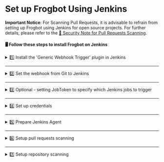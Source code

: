 # Set up Frogbot Using Jenkins

**Important Notice**: For Scanning Pull Requests, it is advisable to refrain from setting up Frogbot using Jenkins for open source projects. For further details, please refer to the [👮 Security Note for Pull Requests Scanning](./scan-pull-requests.md#security-note-for-pull-requests-scanning).

#### 🖥️ Follow these steps to install Frogbot on Jenkins

<details>

<summary>1️⃣ Install the 'Generic Webhook Trigger' plugin in Jenkins</summary>

* From your Jenkins dashboard navigate to **Manage Jenkins** | **Manage Plugins** and then select the **Available** tab. 

* Use the search bar to find the **Generic Webhook Trigger** plugin and install it. [Read more about the plugin](https://plugins.jenkins.io/generic-webhook-trigger/).

</details>

***

<details>

<summary>2️⃣ Set the webhook from Git to Jenkins</summary>

**Bitbucket Server**

* Go to repository settings, select Webhooks, and create a new webhook.

  ![](../.gitbook/assets/bitbucket-webhook-setup.png)

* Set the webhook URL using the following pattern - `https://[your-jenkins-domain]/generic-webhook-trigger/invoke`

  ![](../.gitbook/assets/bitbucketserver-create-webhook.png)

**GitHub**

* Go to repository settings and create a new webhook:

  ![](../.gitbook/assets/github-new-webhook.png)

* Set the webhook URL using the following pattern - `https://[your-jenkins-domain]/generic-webhook-trigger/invoke`

  ![](../.gitbook/assets/github-webhook-setup.png)

**Azure Repos**

* The webhook URL pattern is `https://[your-jenkins-domain]/generic-webhook-trigger/invoke`
* Use [this](https://learn.microsoft.com/en-us/azure/devops/service-hooks/services/jenkins?view=azure-devops) article to setup the webhook.

**GitLab**

* Go to your **Project Settings** and select **Webhooks**.
* Set the webhook URL using the following pattern - `https://[your-jenkins-domain]/generic-webhook-trigger/invoke`
* Enable the **Merge request events** option.

  ![](../.gitbook/assets/gitlab-webhook.png)

</details>

***

<details>

<summary>3️⃣ Optional - setting JobToken to specify which Jenkins jobs to trigger</summary>

* In certain scenarios, the 'Generic Webhook Trigger' plugin might already be activated in other Jenkins jobs, and you may wish to prevent those jobs from being triggered by the Git Webhook you've configured for Frogbot. This can be accomplished by generating a dedicated API token for Frogbot within your Git Provider and then incorporating this token into the Webhook URL. The Webhook URL will then adhere to the following format - `https://[your-jenkins-domain]/generic-webhook-trigger/invoke?token=[your token]`. For further information on triggering only specific jobs in Jenkins, please refer to the [official documentation](https://plugins.jenkins.io/generic-webhook-trigger/#plugin-content-trigger-only-specific-job).

</details>

***

<details>

<summary>4️⃣ Set up credentials</summary>

* Configure the Git and JFrog connection parameters by utilizing the [Jenkins credentials](https://www.jenkins.io/doc/book/using/using-credentials/) feature, specifying them as **Secret Text**:

- **JF_URL**: This should be your JFrog Platform URL (e.g., "https://acme.jfrog.io").
- **JF_ACCESS_TOKEN** or **JF_USER** & **JF_PASSWORD**: Provide your JFrog Platform credentials.
- **JF_GIT_TOKEN**: A Git access token with both read and write permissions.

</details>

***

<details>

<summary>5️⃣ Prepare Jenkins Agent</summary>

* Ensure that the Jenkins agent has the necessary package managers installed. For example, if the project utilizes npm, it is crucial to have the npm client installed on the agent.

</details>

***

<details>

<summary>6️⃣ Setup pull requests scanning</summary>

* Create a new Pipeline Job in Jenkins.

  ![](../.gitbook/assets/new-jenkins-pipelines-job.png)

* Enable the ‘Generic Webhook Trigger’ in the job

  ![](../.gitbook/assets/jenkins-build-trigger.png)

* Use the following template to create the pipeline script for the job

  ```yml
  pipeline {

      agent any // Use your agent here with installed package manager (npm,go,python etc..)

      triggers {
          GenericTrigger(
                  genericVariables: [
                          // GitHub
                          //[key: 'JF_GIT_REPO', value: '$.repository.name'],
                          //[key: 'JF_GIT_PULL_REQUEST_ID', value: '$.number'],
                          //[key: 'JF_GIT_OWNER', value: '$.pull_request.user.login'],
                          //[key: 'TRIGGER_KEY', value: '$.action'],

                          // Bitbucket Server
                          //[key: 'JF_GIT_REPO', value: '$.pullRequest.fromRef.repository.slug'],
                          //[key: 'JF_GIT_PULL_REQUEST_ID', value: '$.pullRequest.id'],
                          //[key: 'JF_GIT_OWNER', value: '$.pullRequest.fromRef.repository.project.key'],
                          //[key: 'TRIGGER_KEY', value: '$.eventKey'],

                          // GitLab
                          //[key: 'JF_GIT_REPO', value: '$.project.name'],
                          //[key: 'JF_GIT_PULL_REQUEST_ID', value: '$.pullRequestId'],
                          //[key: 'JF_GIT_OWNER', value: '$.user.username'],
                          //[key: 'TRIGGER_KEY', value: '$.event_type'],

                          // Azure Repos
                          //[key: 'JF_GIT_REPO', value: '$.resource.repository.name'],
                          //[key: 'JF_GIT_PULL_REQUEST_ID', value: '$.object_attributes.iid'],
                          //[key: 'JF_GIT_OWNER', value: '$.resource.repository.project.name'],
                          //[key: 'TRIGGER_KEY', value: '$.eventType'],
                  ],
                  causeString: 'Pull Request Trigger',
                  printContributedVariables: false,
                  // Use the token parameter to have different tokens for different jobs.
                  // Using only the token means only jobs with that exact token will be visible for that request
                  // This token will be sent as a query param from the webhook
                  // Example: https://jenkinsUrl/generic-webhook-trigger/invoke?token=MyJobToken
                  token: 'MyJobToken'
          )
      }

      environment {
          // [Mandatory]
          // Name of the git provider, one of the following: [bitbucketServer,github,gitlab,azureRepos]
          JF_GIT_PROVIDER = "CHOOSE_ONE_OF_THE_FOLLOWING"
          // [Mandatory]
          // JFrog platform URL (This functionality requires version 3.29.0 or above of Xray)
          JF_URL = credentials("JF_URL")

          // [Mandatory if JF_USER and JF_PASSWORD are not provided]
          // JFrog access token with 'read' permissions for Xray
          JF_ACCESS_TOKEN = credentials("JF_ACCESS_TOKEN")

          // [Mandatory]
          // GitHub enterprise server access token with the following permissions:
          // Read and Write access to code, pull requests, security events, and workflows
          JF_GIT_TOKEN = credentials("JF_GIT_TOKEN")

          // [Mandatory for on-premise]
          // API endpoint to VCS provider REST API
          // JF_GIT_API_ENDPOINT= ""

          // [Optional]
          // If the machine that runs Frogbot has no access to the internet, set the name of a remote repository
          // in Artifactory, which proxies https://releases.jfrog.io
          // The 'frogbot' executable and other tools it needs will be downloaded through this repository.
          // JF_RELEASES_REPO= ""

          // [Optional]
          // Configure the SMTP server to enable Frogbot to send emails with detected secrets in pull request scans.
          // SMTP server URL including should the relevant port: (Example: smtp.server.com:8080)
          // JF_SMTP_SERVER= ""

          // [Mandatory if JF_SMTP_SERVER is set]
          // The username required for authenticating with the SMTP server.
          // JF_SMTP_USER= ""

          // [Mandatory if JF_SMTP_SERVER is set]
          // The password associated with the username required for authentication with the SMTP server.
          // JF_SMTP_PASSWORD= ""

          // [Optional]
          // Avoid adding extra info to pull request comments. that isn't related to the scan findings.
          // JF_AVOID_EXTRA_MESSAGES= "TRUE"

          ///////////////////////////////////////////////////////////////////////////
          //   If your project uses a 'frogbot-config.yml' file, you should define //
          //   the following variables inside the file, instead of here.           //
          ///////////////////////////////////////////////////////////////////////////

          // [Mandatory if the two conditions below are met]
          // 1. The project uses yarn 2, NuGet or .NET to download its dependencies
          // 2. The `installCommand` variable isn't set in your frogbot-config.yml file.
          //
          // The command that installs the project dependencies (e.g "nuget restore")
          // JF_INSTALL_DEPS_CMD= ""

          // [Optional, default: "."]
          // Relative path to the root of the project in the Git repository
          // JF_WORKING_DIR= path/to/project/dir

          // [Optional]
          // Xray Watches. Learn more about them here: https://www.jfrog.com/confluence/display/JFROG/Configuring+Xray+Watches
          // JF_WATCHES= <watch-1>,<watch-2>...<watch-n>

          // [Optional]
          // JFrog project. Learn more about it here: https://www.jfrog.com/confluence/display/JFROG/Projects
          // JF_PROJECT= <project-key>

          // [Optional, default: "FALSE"]
          // Displays all existing vulnerabilities, including the ones that were added by the pull request.
          // JF_INCLUDE_ALL_VULNERABILITIES= "TRUE"

          // [Optional, default: "FALSE"]
          // When adding new comments on pull requests, keep old comments that were added by previous scans.
          // JF_AVOID_PREVIOUS_PR_COMMENTS_DELETION= "TRUE"

          // [Optional, default: "TRUE"]
          // Fails the Frogbot task if any security issue is found.
          // JF_FAIL= "FALSE"

          // [Optional, default: "TRUE"]
          // Relative path to a Pip requirements.txt file. If not set, the Python project's dependencies are determined and scanned using the project setup.py file.
          // JF_REQUIREMENTS_FILE= ""

          // [Optional, Default: "TRUE"]
          // Use Gradle wrapper.
          // JF_USE_WRAPPER= "FALSE"

          // [Optional]
          // Frogbot will download the project dependencies if they're not cached locally. To download the
          // dependencies from a virtual repository in JFrog Artifactory set the name of the repository. There's no
          // need to set this value, if it is set in the frogbot-config.yml file.
          // JF_DEPS_REPO= ""

          // [Optional]
          // Template for the branch name generated by Frogbot when creating pull requests with fixes.
          // The template must include {BRANCH_NAME_HASH}, to ensure that the generated branch name is unique.
          // The template can optionally include the {IMPACTED_PACKAGE} and {FIX_VERSION} variables.
          // JF_BRANCH_NAME_TEMPLATE= "frogbot-{IMPACTED_PACKAGE}-{BRANCH_NAME_HASH}"

          // [Optional]
          // Template for the commit message generated by Frogbot when creating pull requests with fixes
          // The template can optionally include the {IMPACTED_PACKAGE} and {FIX_VERSION} variables.
          // JF_COMMIT_MESSAGE_TEMPLATE= "Upgrade {IMPACTED_PACKAGE} to {FIX_VERSION}"

          // [Optional]
          // Template for the pull request title generated by Frogbot when creating pull requests with fixes.
          // The template can optionally include the {IMPACTED_PACKAGE} and {FIX_VERSION} variables.
          // JF_PULL_REQUEST_TITLE_TEMPLATE= "[🐸 Frogbot] Upgrade {IMPACTED_PACKAGE} to to {FIX_VERSION}"

          // [Optional, Default: "FALSE"]
          // If TRUE, Frogbot creates a single pull request with all the fixes.
          // If FALSE, Frogbot creates a separate pull request for each fix.
          // JF_GIT_AGGREGATE_FIXES= "FALSE"

          // [Optional, Default: "FALSE"]
          // Handle vulnerabilities with fix versions only
          // JF_FIXABLE_ONLY= "TRUE"

          // [Optional]
          // Set the minimum severity for vulnerabilities that should be fixed and commented on in pull requests
          // The following values are accepted: Low, Medium, High or Critical
          // JF_MIN_SEVERITY= ""

          // [Optional, Default: eco-system+frogbot@jfrog.com]
          // Set the email of the commit author
          // JF_GIT_EMAIL_AUTHOR= ""

          // [Optional]
          // List of comma separated email addresses to receive email notifications about secrets
          // detected during pull request scanning. The notification is also sent to the email set
          // in the committer git profile regardless of whether this variable is set or not.
          // JF_EMAIL_RECEIVERS= ""

          // [Optional]
          // Add a title to pull request comments generated by Frogbot.
          // JF_PR_COMMENT_TITLE= ""
      }

      stages {

          stage("Verify trigger") {
              steps {
                  script {
                      // Change this to your trigger name
                      // GitHub: synchronize
                      // BitbucketServer: pr:from_ref_updated && pr:opened payload
                      // GitLab: merge_request
                      // AzureRepos: git.pullrequest.updated || git.pullrequest.created
                      if (env.TRIGGER_KEY != 'synchronize') {
                          error('Event key is not pr:from_ref_updated. Aborting pipeline execution.')
                      }
                  }
              }
          }

          stage('Download Frogbot') {
              steps {
                  script{
                            if (env.JF_RELEASES_REPO == "") {
                              // For Linux / MacOS runner:
                              sh """ curl -fLg "https://releases.jfrog.io/artifactory/frogbot/v2/[RELEASE]/getFrogbot.sh" | sh"""
                              // For Windows runner:
                              // powershell """iwr https://releases.jfrog.io/artifactory/frogbot/v2/[RELEASE]/frogbot-windows-amd64/frogbot.exe -OutFile .\frogbot.exe"""
                          } else {
                              // For Linux / MacOS air-gaped environments:
                              sh 'curl -fLg "$env.JF_URL/artifactory/$env.JF_RELEASES_REPO/artifactory/frogbot/v2/[RELEASE]/getFrogbot.sh" | sh'
                              // For Windows air-gaped environments:
                              // powershell """iwr ${env.JF_URL}/artifactory/${env.JF_RELEASES_REPO}/artifactory/frogbot/v2/[RELEASE]/frogbot-windows-amd64/frogbot.exe -OutFile .\frogbot.exe"""
                          }
                  }
              }
          }

          stage('Scan Pull Request') {
              steps {
                  sh "./frogbot scan-pull-request"
              }
          }
      }
  }
  ```

</details>

***

<details>

<summary>7️⃣ Setup repository scanning</summary>

* Create a new Pipeline Job in Jenkins.

  ![](../.gitbook/assets/new-jenkins-pipelines-job.png)

* Use the following template for pipeline.

  ```yml
  // Run the job once a day
  CRON_SETTINGS = '''0 0 * * *'''

  pipeline {
      agent any

      triggers {
          cron(CRON_SETTINGS)
      }

      environment {

          // [Mandatory]
          // Username of the account associated with the Git access token
          JF_GIT_USERNAME = ""

          // [Mandatory]
          // Owner of the repository
          // BitbucketServer note: Private projects should start with the prefix: "~"
          JF_GIT_OWNER = ""

          // [Mandatory]
          // Name of the repository to scan
          JF_GIT_REPO = ""

          // [Mandatory]
          // Name of the git provider, one of the following: [bitbucketServer,github,gitlab,azureRepos]
          JF_GIT_PROVIDER = "CHOOSE_ONE_OF_THE_FOLLOWING"

          // [Mandatory]
          // JFrog platform URL (This functionality requires version 3.29.0 or above of Xray)
          JF_URL = credentials("JF_URL")

          // [Mandatory if JF_USER and JF_PASSWORD are not provided]
          // JFrog access token with 'read' permissions for Xray
          JF_ACCESS_TOKEN = credentials("JF_ACCESS_TOKEN")

          // [Mandatory]
          // GitHub enterprise server access token with the following permissions:
          // Read and Write access to code, pull requests, security events, and workflows
          JF_GIT_TOKEN = credentials("JF_GIT_TOKEN")

          // [Mandatory for on-premise]
          // API endpoint to VCS provider REST API
          // JF_GIT_API_ENDPOINT= ""

          // [Optional]
          // If the machine that runs Frogbot has no access to the internet, set the name of a remote repository
          // in Artifactory, which proxies https://releases.jfrog.io
          // The 'frogbot' executable and other tools it needs will be downloaded through this repository.
          // JF_RELEASES_REPO= ""

          // [Optional]
          // Avoid adding extra info to pull request comments. that isn't related to the scan findings.
          // JF_AVOID_EXTRA_MESSAGES= "TRUE"

          ///////////////////////////////////////////////////////////////////////////
          //   If your project uses a 'frogbot-config.yml' file, you should define //
          //   the following variables inside the file, instead of here.           //
          ///////////////////////////////////////////////////////////////////////////

          // [Mandatory if the two conditions below are met]
          // 1. The project uses yarn 2, NuGet or .NET to download its dependencies
          // 2. The `installCommand` variable isn't set in your frogbot-config.yml file.
          //
          // The command that installs the project dependencies (e.g "nuget restore")
          // JF_INSTALL_DEPS_CMD= ""

          // [Optional, default: "."]
          // Relative path to the root of the project in the Git repository
          // JF_WORKING_DIR= path/to/project/dir

          // [Optional]
          // Xray Watches. Learn more about them here: https://www.jfrog.com/confluence/display/JFROG/Configuring+Xray+Watches
          // JF_WATCHES= <watch-1>,<watch-2>...<watch-n>

          // [Optional]
          // JFrog project. Learn more about it here: https://www.jfrog.com/confluence/display/JFROG/Projects
          // JF_PROJECT= <project-key>

          // [Optional, default: "FALSE"]
          // Displays all existing vulnerabilities, including the ones that were added by the pull request.
          // JF_INCLUDE_ALL_VULNERABILITIES= "TRUE"

          // [Optional, default: "TRUE"]
          // Fails the Frogbot task if any security issue is found.
          // JF_FAIL= "FALSE"

          // [Optional, default: "TRUE"]
          // Relative path to a Pip requirements.txt file. If not set, the Python project's dependencies are determined and scanned using the project setup.py file.
          // JF_REQUIREMENTS_FILE= ""

          // [Optional, Default: "TRUE"]
          // Use Gradle wrapper.
          // JF_USE_WRAPPER= "FALSE"

          // [Optional]
          // Frogbot will download the project dependencies if they're not cached locally. To download the
          // dependencies from a virtual repository in JFrog Artifactory set the name of the repository. There's no
          // need to set this value, if it is set in the frogbot-config.yml file.
          // JF_DEPS_REPO= ""

          // [Optional]
          // Template for the branch name generated by Frogbot when creating pull requests with fixes.
          // The template must include {BRANCH_NAME_HASH}, to ensure that the generated branch name is unique.
          // The template can optionally include the {IMPACTED_PACKAGE} and {FIX_VERSION} variables.
          // JF_BRANCH_NAME_TEMPLATE= "frogbot-{IMPACTED_PACKAGE}-{BRANCH_NAME_HASH}"

          // [Optional]
          // Template for the commit message generated by Frogbot when creating pull requests with fixes
          // The template can optionally include the {IMPACTED_PACKAGE} and {FIX_VERSION} variables.
          // JF_COMMIT_MESSAGE_TEMPLATE= "Upgrade {IMPACTED_PACKAGE} to {FIX_VERSION}"

          // [Optional]
          // Template for the pull request title generated by Frogbot when creating pull requests with fixes.
          // The template can optionally include the {IMPACTED_PACKAGE} and {FIX_VERSION} variables.
          // JF_PULL_REQUEST_TITLE_TEMPLATE= "[🐸 Frogbot] Upgrade {IMPACTED_PACKAGE} to to {FIX_VERSION}"

          // [Optional, Default: "FALSE"]
          // If TRUE, Frogbot creates a single pull request with all the fixes.
          // If FALSE, Frogbot creates a separate pull request for each fix.
          // JF_GIT_AGGREGATE_FIXES= "FALSE"

          // [Optional, Default: "FALSE"]
          // Handle vulnerabilities with fix versions only
          // JF_FIXABLE_ONLY= "TRUE"

          // [Optional]
          // Set the minimum severity for vulnerabilities that should be fixed and commented on in pull requests
          // The following values are accepted: Low, Medium, High, or Critical
          // JF_MIN_SEVERITY= ""

          // [Optional, Default: eco-system+frogbot@jfrog.com]
          // Set the email of the commit author
          // JF_GIT_EMAIL_AUTHOR: ""
      }

      stages {

          stage('Download Frogbot') {
              steps {
                  script{
                          if (env.JF_RELEASES_REPO == "") {
                              // For Linux / MacOS runner:
                              sh """ curl -fLg "https://releases.jfrog.io/artifactory/frogbot/v2/[RELEASE]/getFrogbot.sh" | sh"""
                              // For Windows runner:
                              // powershell """iwr https://releases.jfrog.io/artifactory/frogbot/v2/[RELEASE]/frogbot-windows-amd64/frogbot.exe -OutFile .\frogbot.exe"""
                          } else {
                              // For Linux / MacOS air gaped environments:
                              sh 'curl -fLg "$env.JF_URL/artifactory/$env.JF_RELEASES_REPO/artifactory/frogbot/v2/[RELEASE]/getFrogbot.sh" | sh'
                              // For Windows air gaped environments:
                              // powershell """iwr ${env.JF_URL}/artifactory/${env.JF_RELEASES_REPO}/artifactory/frogbot/v2/[RELEASE]/frogbot-windows-amd64/frogbot.exe -OutFile .\frogbot.exe"""
                          }
                  }
              }
          }

          stage('Scan Repository') {
              steps {
                  sh "./frogbot scan-repository"
              }
          }
      }
  }
  ```

</details>
